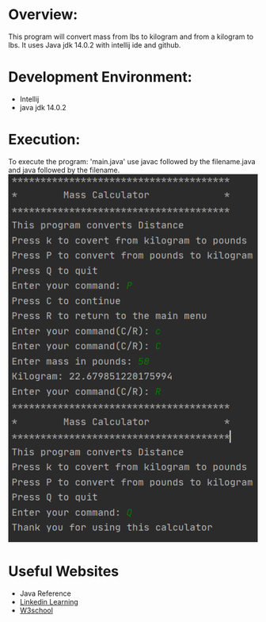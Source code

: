 # Overview:
This program will convert mass from lbs to kilogram and from a kilogram to lbs. 
It uses Java jdk 14.0.2 with intellij ide and github.

# Development Environment:
* Intellij
* java jdk 14.0.2

# Execution:
To execute the program: 'main.java' use javac followed by the filename.java and 
java followed by the filename.
![Program screenshot showing the output.](Capture.PNG)

# Useful Websites
* Java Reference
* [Linkedin Learning](https://www.linkedin.com/learning/paths/become-a-java-programmer?u=2153100)
* [W3school](https://www.w3schools.com/java/default.asp)